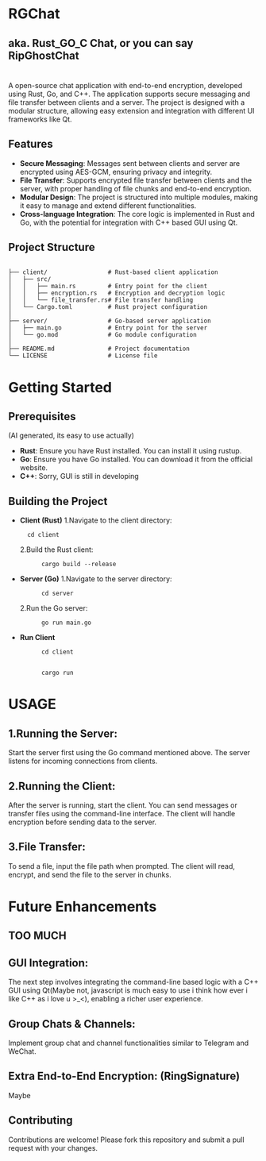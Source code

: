 # RGChat
## aka. Rust_GO_C Chat, or you can say RipGhostChat

#
A open-source chat application with end-to-end encryption, developed using Rust, Go, and C++. The application supports secure messaging and file transfer between clients and a server. The project is designed with a modular structure, allowing easy extension and integration with different UI frameworks like Qt.

## Features

- **Secure Messaging**: Messages sent between clients and server are encrypted using AES-GCM, ensuring privacy and integrity.
- **File Transfer**: Supports encrypted file transfer between clients and the server, with proper handling of file chunks and end-to-end encryption.
- **Modular Design**: The project is structured into multiple modules, making it easy to manage and extend different functionalities.
- **Cross-language Integration**: The core logic is implemented in Rust and Go, with the potential for integration with C++ based GUI using Qt.

## Project Structure

```plaintext

├── client/                 # Rust-based client application
│   ├── src/
│   │   ├── main.rs         # Entry point for the client
│   │   ├── encryption.rs   # Encryption and decryption logic
│   │   └── file_transfer.rs# File transfer handling
│   └── Cargo.toml          # Rust project configuration
│
├── server/                 # Go-based server application
│   ├── main.go             # Entry point for the server
│   └── go.mod              # Go module configuration
│
├── README.md               # Project documentation
└── LICENSE                 # License file
```
# Getting Started
## Prerequisites
(AI generated, its easy to use actually)
- **Rust**: Ensure you have Rust installed. You can install it using rustup.
- **Go**: Ensure you have Go installed. You can download it from the official website.
- **C++**: Sorry, GUI is still in developing
## Building the Project
- **Client (Rust)**
  1.Navigate to the client directory:

	  	cd client

	2.Build the Rust client:

			cargo build --release
- **Server (Go)**
  1.Navigate to the server directory:

			cd server

	2.Run the Go server:

			go run main.go

- **Run Client**

			cd client


	 		cargo run
# USAGE
## 1.Running the Server:
Start the server first using the Go command mentioned above. The server listens for incoming connections from clients.
## 2.Running the Client:
After the server is running, start the client. You can send messages or transfer files using the command-line interface. The client will handle encryption before sending data to the server.
## 3.File Transfer:
To send a file, input the file path when prompted. The client will read, encrypt, and send the file to the server in chunks.

# Future Enhancements
## TOO MUCH
## GUI Integration: 
The next step involves integrating the command-line based logic with a C++ GUI using Qt(Maybe not, javascript is much easy to use i think how ever i like C++ as i love u >_<), enabling a richer user experience.
## Group Chats & Channels:
Implement group chat and channel functionalities similar to Telegram and WeChat.
## Extra End-to-End Encryption: (RingSignature)
Maybe
## Contributing
Contributions are welcome! Please fork this repository and submit a pull request with your changes.

